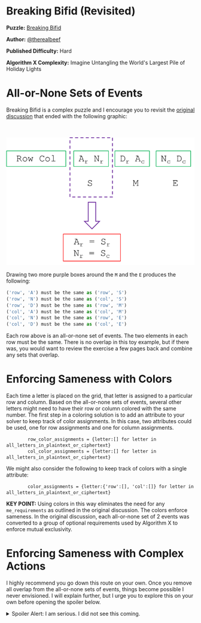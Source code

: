 # Breaking Bifid (Revisited)

__Puzzle:__ [Breaking Bifid](https://www.codingame.com/training/hard/breaking-bifid)

__Author:__ [@therealbeef](https://www.codingame.com/profile/ecad91b9a50d51a3d9515d303487dd7c7077604)

__Published Difficulty:__ Hard

__Algorithm X Complexity:__ Imagine Untangling the World's Largest Pile of Holiday Lights


# All-or-None Sets of Events

Breaking Bifid is a complex puzzle and I encourage you to revisit the [original discussion](breaking-bifid) that ended with the following graphic:

<BR><BR>
![Breaking Bifid Toy Example - Conclusion](Toy4.png)
<BR>


Drawing two more purple boxes around the `M` and the `E` produces the following:

```python
('row', 'A') must be the same as ('row', 'S')
('row', 'N') must be the same as ('col', 'S')
('row', 'D') must be the same as ('row', 'M')
('col', 'A') must be the same as ('col', 'M')
('col', 'N') must be the same as ('row', 'E')
('col', 'D') must be the same as ('col', 'E')
```

Each row above is an all-or-none set of events. The two elements in each row must be the same. There is no overlap in this toy example, but if there was, you would want to review the exercise a few pages back and combine any sets that overlap.

# Enforcing Sameness with Colors

Each time a letter is placed on the grid, that letter is assigned to a particular row and column. Based on the all-or-none sets of events, several other letters might need to have their row or column colored with the same number. The first step in a coloring solution is to add an attribute to your solver to keep track of color assignments. In this case, two attributes could be used, one for row assignments and one for column assignments.

```
        row_color_assignments = {letter:[] for letter in all_letters_in_plaintext_or_ciphertext}
        col_color_assignments = {letter:[] for letter in all_letters_in_plaintext_or_ciphertext}
```

We might also consider the following to keep track of colors with a single attribute:

```
        color_assignments = {letter:{'row':[], 'col':[]} for letter in all_letters_in_plaintext_or_ciphertext}
```

__KEY POINT:__ Using colors in this way eliminates the need for any `me_requirements` as outlined in the original discussion. The colors enforce sameness. In the original discussion, each all-or-none set of 2 events was converted to a group of optional requirements used by Algorithm X to enforce mutual exclusivity.

# Enforcing Sameness with Complex Actions

I highly recommend you go down this route on your own. Once you remove all overlap from the all-or-none sets of events, things become possible I never envisioned. I will explain further, but I urge you to explore this on your own before opening the spoiler below.

<details>
<summary>Spoiler Alert: I am serious. I did not see this coming.</summary>

<br>

After reducing the all-or-none sets of events, how many distinct sets remain? For __Test Case 1: Long test__, only 5 sets remain. More importantly, each set has 5 `('row', letter)`elements and 5 ` ('col', letter)` elements. That means the row assignment of 5 letters and the col assignments of 5 letters all need to be the same. And, this is exactly what is expected.

For a message of reasonable length, all 25 letters are probably part of the key. If that is the case, for each number from 1 to 5, there are exactly 9 letters where either the letter’s row or column or both is equal to that number. In the graphic below, every location where row = 3 or column = 3 has been highlighted.

<BR><BR>
![One Set of All-or-None Events](BifidAllOrNone.png)
<BR>

When this puzzle was originally discussed, I wrote the following:

>The action steps I can take to build a solution are pretty simple. One at a time, a letter of the alphabet (J is excluded) can be placed in one of the 25 squares. As for requirements, the only obvious requirements are that every letter be used and every square be covered.

Let’s now consider a completely different gameboard and tiles. The gameboard simply has the numbers 1 through 5. The tiles are the all-or-none sets of events. Each set needs to be assigned to one number on the gameboard. There are 5 sets and there are 5 numbers. __I honestly did not see this coming. Is a gameboard analogy really needed? Is Algorithm X even needed?__

The first 4 test cases all reduce to exactly 5 all-or-none sets of events. In each of those cases, 5 sets need to be assigned to 5 different numbers. Too easy, right? What about __Test Case 5: Minimal text__? Because the text is so short, the all-or-none sets do not reduce down to 5, leaving the following options.

1. Algorithm X could be used to determine how 6 or 7 or 8 sets can be assigned to only 5 numbers. To be honest, Algorithm X still seems like a bit too much compared to a simple algorithm to combine independent sets until the total number of sets gets to 5.

<details>
<summary>Spoiler Alert: Click here for Option 2.</summary>

<BR>

Assuming you have `n` all-or-none sets, you could expand the matrix to `n` by `n`, making it very easy to assign `n` sets to `n` numbers.

Let’s briefly discuss this second option. The all-or-none sets of events are completely independent of each other. The first set assigned to one of the numbers always works, no matter which number it gets assigned to. A 100 x 100 matrix could be used and numbers chosen randomly between 0 and 99. The consistency of the number across all elements of the set assigned to it is what matters, not the size of the matrix.

Breaking Bifid is a wonderful puzzle and the complexity gave me a tremendous opportunity to explore Algorithm X techniques. Only after travelling down the path of complex actions did I determine how to solve the puzzle with absolutely no backtracking.

</details>
</details>




